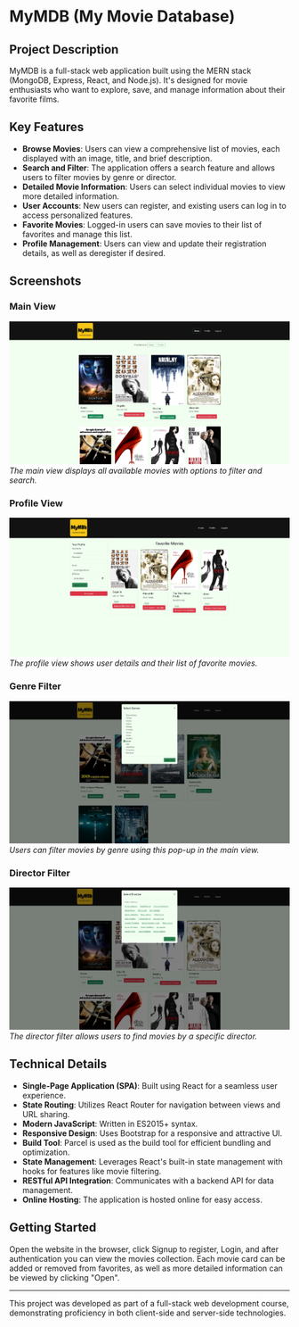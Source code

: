 # MyMDB (My Movie Database)

## Project Description

MyMDB is a full-stack web application built using the MERN stack (MongoDB, Express, React, and Node.js). It's designed for movie enthusiasts who want to explore, save, and manage information about their favorite films.

## Key Features

- **Browse Movies**: Users can view a comprehensive list of movies, each displayed with an image, title, and brief description.
- **Search and Filter**: The application offers a search feature and allows users to filter movies by genre or director.
- **Detailed Movie Information**: Users can select individual movies to view more detailed information.
- **User Accounts**: New users can register, and existing users can log in to access personalized features.
- **Favorite Movies**: Logged-in users can save movies to their list of favorites and manage this list.
- **Profile Management**: Users can view and update their registration details, as well as deregister if desired.

## Screenshots

### Main View
![Main View](img/Screenshot1.jpg)
*The main view displays all available movies with options to filter and search.*

### Profile View
![Profile View](img/Screenshot2.jpg)
*The profile view shows user details and their list of favorite movies.*

### Genre Filter
![Genre Filter](img/Screenshot3.jpg)
*Users can filter movies by genre using this pop-up in the main view.*

### Director Filter
![Director Filter](img/Screenshot4.jpg)
*The director filter allows users to find movies by a specific director.*

## Technical Details

- **Single-Page Application (SPA)**: Built using React for a seamless user experience.
- **State Routing**: Utilizes React Router for navigation between views and URL sharing.
- **Modern JavaScript**: Written in ES2015+ syntax.
- **Responsive Design**: Uses Bootstrap for a responsive and attractive UI.
- **Build Tool**: Parcel is used as the build tool for efficient bundling and optimization.
- **State Management**: Leverages React's built-in state management with hooks for features like movie filtering.
- **RESTful API Integration**: Communicates with a backend API for data management.
- **Online Hosting**: The application is hosted online for easy access.

## Getting Started

Open the website in the browser, click Signup to register, Login, and after authentication you can view the movies collection.
Each movie card can be added or removed from favorites, as well as more detailed information can be viewed by clicking "Open".

---

This project was developed as part of a full-stack web development course, demonstrating proficiency in both client-side and server-side technologies.
